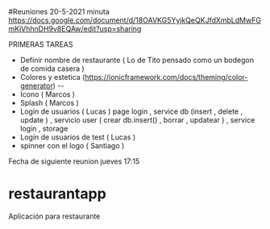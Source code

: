 #Reuniones 20-5-2021
minuta https://docs.google.com/document/d/18OAVKG5YyjkQeQKJfdXmbLdMwFGmKjVhhnDH9v8EQAw/edit?usp=sharing

PRIMERAS TAREAS
   - Definir nombre de restaurante ( Lo de Tito pensado como un bodegon de comida casera ) 
   - Colores y estetica (https://ionicframework.com/docs/theming/color-generator) --
   - Icono  ( Marcos )  
   - Splash ( Marcos ) 
   - Login de usuarios  ( Lucas ) page login , service db (insert , delete , update ) , servicio user ( crear db.insert() , borrar , updatear ) , service login , storage 
   - Login de usuarios de test ( Lucas )   
   - spinner con el logo ( Santiago )   

Fecha de siguiente reunion jueves 17:15



# restaurantapp
Aplicación para restaurante 

